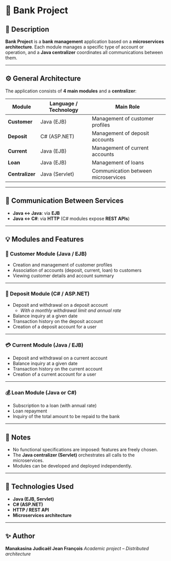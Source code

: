 # 🏦 Bank Project

## 📖 Description

**Bank Project** is a **bank management** application based on a **microservices architecture**.
Each module manages a specific type of account or operation, and a **Java centralizer** coordinates all communications between them.

---

## ⚙️ General Architecture

The application consists of **4 main modules** and a **centralizer**:

| Module        | Language / Technology | Main Role                          |
|---------------|----------------------|-------------------------------------|
| **Customer**  | Java (EJB)           | Management of customer profiles     |
| **Deposit**   | C# (ASP.NET)         | Management of deposit accounts      |
| **Current**   | Java (EJB)           | Management of current accounts      |
| **Loan**      | Java (EJB)           | Management of loans                 |
| **Centralizer** | Java (Servlet)     | Communication between microservices |

---

## 🔗 Communication Between Services

- **Java ↔ Java**: via **EJB**
- **Java ↔ C#**: via **HTTP** (C# modules expose **REST APIs**)

---

## 💡 Modules and Features

### 🧑 Customer Module (Java / EJB)
- Creation and management of customer profiles
- Association of accounts (deposit, current, loan) to customers
- Viewing customer details and account summary

---

### 🧾 Deposit Module (C# / ASP.NET)
- Deposit and withdrawal on a deposit account
    - *With a monthly withdrawal limit and annual rate*
- Balance inquiry at a given date
- Transaction history on the deposit account
- Creation of a deposit account for a user

---

### 💳 Current Module (Java / EJB)
- Deposit and withdrawal on a current account
- Balance inquiry at a given date
- Transaction history on the current account
- Creation of a current account for a user

---

### 💰 Loan Module (Java or C#)
- Subscription to a loan (with annual rate)
- Loan repayment
- Inquiry of the total amount to be repaid to the bank

---

## 🧠 Notes

- No functional specifications are imposed: features are freely chosen.
- The **Java centralizer (Servlet)** orchestrates all calls to the microservices.
- Modules can be developed and deployed independently.

---

## 🧩 Technologies Used

- **Java (EJB, Servlet)**
- **C# (ASP.NET)**
- **HTTP / REST API**
- **Microservices architecture**

---

## ✨ Author

**Manakasina Judicaël Jean François**
_Academic project – Distributed architecture_
